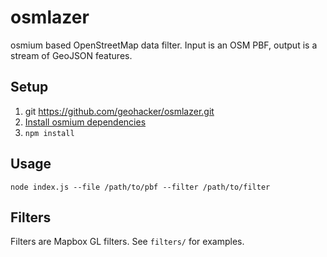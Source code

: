 # osmlazer
osmium based OpenStreetMap data filter. Input is an OSM PBF, output is a stream of GeoJSON features.

## Setup

1. git https://github.com/geohacker/osmlazer.git
2. [Install osmium dependencies](https://github.com/osmcode/node-osmium#depends)
3. `npm install`

## Usage

`node index.js --file /path/to/pbf --filter /path/to/filter` 

## Filters

Filters are Mapbox GL filters. See `filters/` for examples.